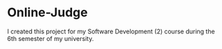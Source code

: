 # Online-Judge
I created this project for my Software Development (2)  course  during the 6th semester of my university.

